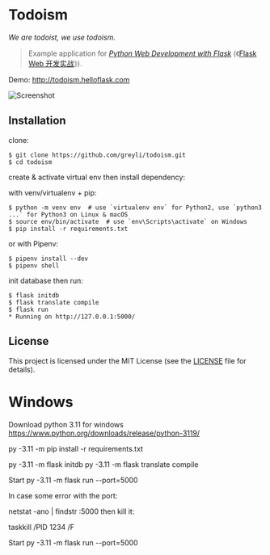 # Todoism

*We are todoist, we use todoism.*

> Example application for *[Python Web Development with Flask](https://helloflask.com/en/book/1)* (《[Flask Web 开发实战](https://helloflask.com/book/1)》).

Demo: http://todoism.helloflask.com

![Screenshot](https://helloflask.com/screenshots/todoism.png)

## Installation

clone:
```
$ git clone https://github.com/greyli/todoism.git
$ cd todoism
```
create & activate virtual env then install dependency:

with venv/virtualenv + pip:
```
$ python -m venv env  # use `virtualenv env` for Python2, use `python3 ...` for Python3 on Linux & macOS
$ source env/bin/activate  # use `env\Scripts\activate` on Windows
$ pip install -r requirements.txt
```
or with Pipenv:
```
$ pipenv install --dev
$ pipenv shell
```
init database then run:
```
$ flask initdb
$ flask translate compile
$ flask run
* Running on http://127.0.0.1:5000/
```

## License

This project is licensed under the MIT License (see the
[LICENSE](LICENSE) file for details).


# Windows
Download python 3.11 for windows
https://www.python.org/downloads/release/python-3119/ 

py -3.11 -m pip install -r requirements.txt

py -3.11 -m flask initdb
py -3.11 -m flask translate compile

Start 
py -3.11 -m flask run --port=5000

In case some error with the port:

netstat -ano | findstr :5000
then kill it:

taskkill /PID 1234 /F

Start 
py -3.11 -m flask run --port=5000
